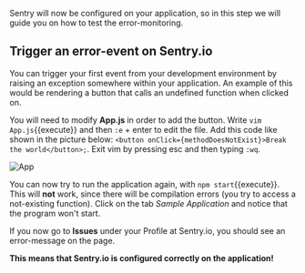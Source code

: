 Sentry will now be configured on your application, so in this step we will guide you on how to test the error-monitoring. 

## Trigger an error-event on Sentry.io ##

You can trigger your first event from your development environment by raising an exception somewhere within your application. An example of this would be rendering a button that calls an undefined function when clicked on. 

You will need to modify **App.js** in order to add the button. Write `vim App.js`{{execute}} and then `:e` + enter to edit the file. 
Add this code like shown in the picture below: `<button onClick={methodDoesNotExist}>Break the world</button>;`. Exit vim by pressing esc and then typing `:wq`.

![App](https://imgur.com/Abqkz0L.png)

You can now try to run the application again, with `npm start`{{execute}}. 
This will **not** work, since there will be compilation errors (you try to access a not-existing function). Click on the tab *Sample Application* and notice that the program won't start. 

If you now go to **Issues** under your Profile at Sentry.io, you should see an error-message on the page. 

**This means that Sentry.io is configured correctly on the application!**
